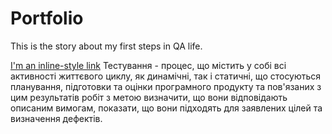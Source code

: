 # Portfolio
This is the story about my first steps in QA life.

[I'm an inline-style link](https://github.com/Cayman88/my_portfolio_check-lists_test-case/blob/main/Tutorial%201.%20Introduction%20to%20testing.md)
Тестування - процес, що містить у собі всі активності життєвого циклу, як динамічні,
так і статичні, що стосуються планування, підготовки та оцінки програмного продукту та пов'язаних
з цим результатів робіт з метою визначити, що вони відповідають описаним вимогам,
показати, що вони підходять для заявлених цілей та визначення дефектів.


